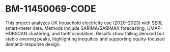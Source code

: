 # BM-11450069-CODE
This project analyzes UK household electricity use (2020–2023) with SERL smart-meter data. Methods include SARIMA/SARIMAX forecasting, UMAP–HDBSCAN clustering, and tariff simulation. Results show falling demand but stable evening peaks, highlighting inequities and supporting equity-focused demand-response design.
